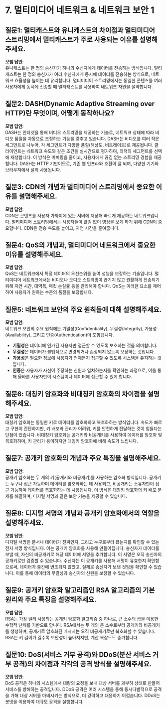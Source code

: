 # 7. 멀티미디어 네트워크 & 네트워크 보안 1

## 질문1: 멀티캐스트와 유니캐스트의 차이점과 멀티미디어 스트리밍에서 멀티캐스트가 주로 사용되는 이유를 설명해주세요.

**모범 답안**:  
유니캐스트는 한 명의 송신자가 하나의 수신자에게 데이터를 전송하는 방식입니다. 멀티캐스트는 한 명의 송신자가 여러 수신자에게 동시에 데이터를 전송하는 방식으로, 네트워크 효율성을 높이는 데 유리합니다. 멀티미디어 스트리밍에서는 동일한 콘텐츠를 여러 사용자에게 동시에 전송할 때 멀티캐스트를 사용하여 네트워크 자원을 절약합니다.

## 질문2: DASH(Dynamic Adaptive Streaming over HTTP)란 무엇이며, 어떻게 동작하나요?

**모범 답안**:  
DASH는 인터넷을 통해 비디오 스트리밍을 제공하는 기술로, 네트워크 상태에 따라 비디오 품질을 자동으로 조정하는 기능을 갖추고 있습니다. DASH는 비디오를 여러 작은 세그먼트로 나누어, 각 세그먼트가 다양한 품질(해상도, 비트레이트)로 제공됩니다. 클라이언트는 네트워크 속도와 같은 조건을 실시간으로 평가하여, 최적의 세그먼트를 선택해 재생합니다. 이 방식은 버퍼링을 줄이고, 사용자에게 끊김 없는 스트리밍 경험을 제공합니다. DASH는 HTTP 기반이므로, 기존 웹 인프라와 호환이 잘 되며, 다양한 기기와 브라우저에서 널리 사용됩니다.

## 질문3: CDN의 개념과 멀티미디어 스트리밍에서 중요한 이유를 설명해주세요.

**모범 답안**:  
CDN은 콘텐츠를 사용자 가까이에 있는 서버에 저장해 빠르게 제공하는 네트워크입니다. 멀티미디어 스트리밍에서는 사용자들이 끊김 없이 영상을 보게 하기 위해 CDN이 중요합니다. CDN은 전송 속도를 높이고, 지연 시간을 줄여줍니다.

## 질문4: QoS의 개념과, 멀티미디어 네트워크에서 중요한 이유를 설명해주세요.

**모범 답안**:  
QoS는 네트워크에서 특정 데이터의 우선순위를 높여 성능을 보장하는 기술입니다. 멀티미디어 네트워크에서는 비디오나 오디오 스트리밍이 끊기지 않고 원활하게 전송되기 위해 지연 시간, 대역폭, 패킷 손실률 등을 관리해야 합니다. QoS는 이러한 요소를 제어하여 사용자가 원하는 수준의 품질을 보장합니다.

## 질문5: 네트워크 보안의 주요 원칙들에 대해 설명해주세요.

**모범 답안**:  
네트워크 보안의 주요 원칙에는 기밀성(Confidentiality), 무결성(Integrity), 가용성(Availability), 그리고 인증(Authentication)이 포함됩니다.

- **기밀성**은 데이터에 인가된 사용자만 접근할 수 있도록 보호하는 것을 의미합니다.
- **무결성**은 데이터가 불법적으로 변경되거나 손상되지 않도록 보장하는 것입니다.
- **가용성**은 필요한 정보에 사용자가 언제든지 접근할 수 있도록 시스템을 유지하는 것입니다.
- **인증**은 사용자가 자신이 주장하는 신원과 일치하는지를 확인하는 과정으로, 이를 통해 올바른 사용자만이 시스템이나 데이터에 접근할 수 있게 합니다.

## 질문6: 대칭키 암호화와 비대칭키 암호화의 차이점을 설명해주세요.

**모범 답안**:  
대칭키 암호화는 동일한 키로 데이터를 암호화하고 복호화하는 방식입니다. 속도가 빠르고 구현이 간단하지만, 키 배포와 관리가 어려워, 키를 안전하게 전달하는 것이 힘들다는 단점이 있습니다. 비대칭키 암호화는 공개키와 비공개키를 사용하여 데이터를 암호화 및 복호화하며, 키 관리가 용이하지만 대칭키 암호화에 비해 속도가 느립니다.

## 질문7: 공개키 암호화의 개념과 주요 특징을 설명해주세요.

**모범 답안**:  
공개키 암호화는 두 개의 키(공개키와 비공개키)를 사용하는 암호화 방식입니다. 공개키는 누구나 접근 가능하며 데이터를 암호화하는 데 사용되고, 비공개키는 소유자만이 접근 가능하며 데이터를 복호화하는 데 사용됩니다. 이 방식은 대칭키 암호화의 키 배포 문제를 해결하며, 디지털 서명과 같은 보안 기능을 제공할 수 있습니다.

## 질문8: 디지털 서명의 개념과 공개키 암호화에서의 역할을 설명해주세요.

**모범 답안**:  
디지털 서명은 문서나 데이터가 진짜인지, 그리고 누구로부터 왔는지를 확인할 수 있는 전자 서명 방식입니다. 이는 공개키 암호화를 사용해 만들어집니다. 송신자가 데이터를 보낼 때, 자신의 비공개키로 해당 데이터에 서명을 추가합니다. 이 서명은 오직 송신자의 공개키로만 검증할 수 있습니다. 수신자는 이 공개키를 사용해 서명이 유효한지 확인함으로써, 데이터가 중간에 변조되지 않았고, 실제로 송신자가 보낸 것임을 확인할 수 있습니다. 이를 통해 데이터의 무결성과 송신자의 신원을 보장할 수 있습니다.

## 질문9: 공개키 암호화 알고리즘인 RSA 알고리즘의 기본 원리와 주요 특징을 설명해주세요.

**모범 답안**:  
RSA는 가장 널리 사용되는 공개키 암호화 알고리즘 중 하나로, 큰 소수의 곱을 이용한 수학적 난제를 기반으로 합니다. RSA에서는 두 개의 큰 소수로부터 공개키와 비공개키를 생성하며, 공개키로 암호화된 메시지는 오직 비공개키로만 복호화할 수 있습니다. RSA는 키 길이가 길수록 보안성이 높아지지만, 계산 복잡도도 증가합니다.

## 질문10: DoS(서비스 거부 공격)와 DDoS(분산 서비스 거부 공격)의 차이점과 각각의 공격 방식을 설명해주세요.

**모범 답안**:  
DoS 공격은 하나의 시스템에서 대량의 요청을 보내 대상 서버를 과부하 상태로 만들어 서비스를 방해하는 공격입니다. DDoS 공격은 여러 시스템을 통해 동시다발적으로 공격을 가해 대상 서버를 마비시키는 방식으로, 더 강력하고 대응하기 어렵습니다. DDoS는 봇넷을 이용하여 대규모 공격을 실행합니다.
